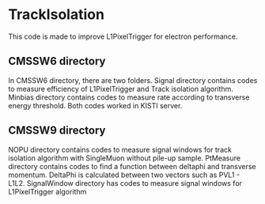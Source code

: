 TrackIsolation
==============

This code is made to improve L1PixelTrigger for electron performance.

## CMSSW6 directory
In CMSSW6 directory, there are two folders. Signal directory contains codes to measure efficiency of L1PixelTrigger and Track isolation algorithm. 
Minbias directory contains codes to measure rate according to transverse energy threshold. Both codes worked in KISTI server.

## CMSSW9 directory
NOPU directory contains codes to measure signal windows for track isolation algorithm with SingleMuon without pile-up sample.
PtMeasure directory contains codes to find a function between deltaphi and transverse momentum. DeltaPhi is calculated between two vectors such as PVL1 - L1L2.
SignalWindow directory has codes to measure signal windows for L1PixelTrigger algorithm
